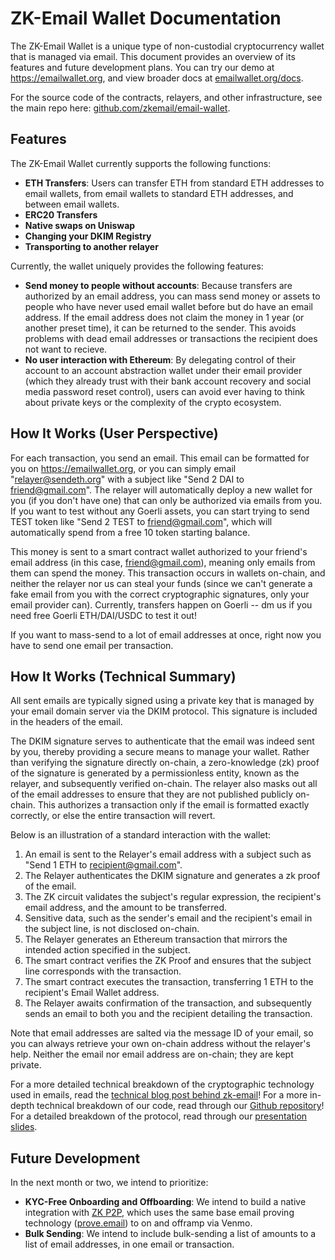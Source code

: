 # ZK-Email Wallet Documentation

The ZK-Email Wallet is a unique type of non-custodial cryptocurrency wallet that is managed via email. This document provides an overview of its features and future development plans. You can try our demo at https://emailwallet.org, and view broader docs at [emailwallet.org/docs](http://emailwallet.org/docs).

For the source code of the contracts, relayers, and other infrastructure, see the main repo here: [github.com/zkemail/email-wallet](https://github.com/zkemail/email-wallet).

## Features

The ZK-Email Wallet currently supports the following functions:

- **ETH Transfers**: Users can transfer ETH from standard ETH addresses to email wallets, from email wallets to standard ETH addresses, and between email wallets.
- **ERC20 Transfers**
- **Native swaps on Uniswap**
- **Changing your DKIM Registry**
- **Transporting to another relayer**

Currently, the wallet uniquely provides the following features:
- **Send money to people without accounts**: Because transfers are authorized by an email address, you can mass send money or assets to people who have never used email wallet before but do have an email address. If the email address does not claim the money in 1 year (or another preset time), it can be returned to the sender. This avoids problems with dead email addresses or transactions the recipient does not want to recieve.
- **No user interaction with Ethereum**: By delegating control of their account to an account abstraction wallet under their email provider (which they already trust with their bank account recovery and social media password reset control), users can avoid ever having to think about private keys or the complexity of the crypto ecosystem.

## How It Works (User Perspective)
For each transaction, you send an email. This email can be formatted for you on https://emailwallet.org, or you can simply email "relayer@sendeth.org" with a subject like "Send 2 DAI to friend@gmail.com". The relayer will automatically deploy a new wallet for you (if you don't have one) that can only be authorized via emails from you. If you want to test without any Goerli assets, you can start trying to send TEST token like "Send 2 TEST to friend@gmail.com", which will automatically spend from a free 10 token starting balance.

This money is sent to a smart contract wallet authorized to your friend's email address (in this case, friend@gmail.com), meaning only emails from them can spend the money. This transaction occurs in wallets on-chain, and neither the relayer nor us can steal your funds (since we can't generate a fake email from you with the correct cryptographic signatures, only your email provider can). Currently, transfers happen on Goerli -- dm us if you need free Goerli ETH/DAI/USDC to test it out!

If you want to mass-send to a lot of email addresses at once, right now you have to send one email per transaction.

## How It Works (Technical Summary)

All sent emails are typically signed using a private key that is managed by your email domain server via the DKIM protocol. This signature is included in the headers of the email.

The DKIM signature serves to authenticate that the email was indeed sent by you, thereby providing a secure means to manage your wallet. Rather than verifying the signature directly on-chain, a zero-knowledge (zk) proof of the signature is generated by a permissionless entity, known as the relayer, and subsequently verified on-chain. The relayer also masks out all of the email addresses to ensure that they are not published publicly on-chain. This authorizes a transaction only if the email is formatted exactly correctly, or else the entire transaction will revert.

Below is an illustration of a standard interaction with the wallet:

1. An email is sent to the Relayer's email address with a subject such as "Send 1 ETH to recipient@gmail.com".
2. The Relayer authenticates the DKIM signature and generates a zk proof of the email.
3. The ZK circuit validates the subject's regular expression, the recipient's email address, and the amount to be transferred.
4. Sensitive data, such as the sender's email and the recipient's email in the subject line, is not disclosed on-chain.
5. The Relayer generates an Ethereum transaction that mirrors the intended action specified in the subject.
6. The smart contract verifies the ZK Proof and ensures that the subject line corresponds with the transaction.
7. The smart contract executes the transaction, transferring 1 ETH to the recipient's Email Wallet address.
8. The Relayer awaits confirmation of the transaction, and subsequently sends an email to both you and the recipient detailing the transaction.

Note that email addresses are salted via the message ID of your email, so you can always retrieve your own on-chain address without the relayer's help. Neither the email nor email address are on-chain; they are kept private. 

For a more detailed technical breakdown of the cryptographic technology used in emails, read the [technical blog post behind zk-email](https://blog.aayushg.com/posts/zkemail/)! For a more in-depth technical breakdown of our code, read through our [Github repository](https://github.com/zkemail/email-wallet)! For a detailed breakdown of the protocol, read through our [presentation slides](https://docs.google.com/presentation/d/1k8NNkdjZ47RbztI1Nn6rx0EcWRxPC2YI/edit#slide=id.p27).

## Future Development

In the next month or two, we intend to prioritize:
- **KYC-Free Onboarding and Offboarding**: We intend to build a native integration with [ZK P2P](https://zkp2p.xyz/), which uses the same base email proving technology ([prove.email](https://prove.email)) to on and offramp via Venmo.
- **Bulk Sending**: We intend to include bulk-sending a list of amounts to a list of email addresses, in one email or transaction.